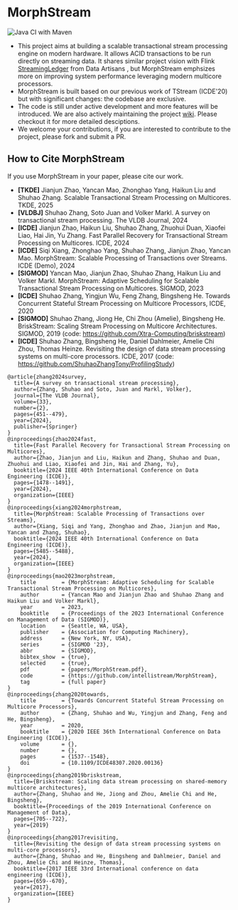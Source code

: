 <meta name="robots" content="noindex">

# MorphStream

![Java CI with Maven](https://github.com/intellistream/MorphStream/workflows/Java%20CI%20with%20Maven/badge.svg?branch=master)

- This project aims at building a scalable transactional stream processing engine on modern hardware. It allows ACID
  transactions to be run directly on streaming data. It shares similar project vision with
  Flink [StreamingLedger](https://www.ververica.com/hubfs/Ververica/Docs/%5B2018-08%5D-dA-Streaming-Ledger-whitepaper.pdf)
  from Data Artisans , but MorphStream emphsizes more on improving system performance leveraging modern multicore
  processors.
- MorphStream is built based on our previous work of TStream (ICDE'20) but with significant changes: the codebase are
  exclusive.
- The code is still under active development and more features will be introduced. We are also actively maintaining the
  project [wiki](https://github.com/intellistream/MorphStream/wiki). Please checkout it for more detailed desciptions.
- We welcome your contributions, if you are interested to contribute to the project, please fork and submit a PR. 

## How to Cite MorphStream

If you use MorphStream in your paper, please cite our work.

* **[TKDE]** Jianjun Zhao, Yancan Mao, Zhonghao Yang, Haikun Liu and Shuhao Zhang. Scalable Transactional Stream Processing on Multicores. TKDE, 2025
* **[VLDBJ]** Shuhao Zhang, Soto Juan and Volker Markl. A survey on transactional stream processing. The VLDB Journal, 2024
* **[ICDE]** Jianjun Zhao, Haikun Liu, Shuhao Zhang, Zhuohui Duan, Xiaofei Liao, Hai Jin, Yu Zhang. Fast Parallel Recovery for Transactional Stream Processing on Multicores. ICDE, 2024
* **[ICDE]** Siqi Xiang, Zhonghao Yang, Shuhao Zhang, Jianjun Zhao, Yancan Mao. MorphStream: Scalable Processing of Transactions over Streams. ICDE (Demo), 2024
* **[SIGMOD]** Yancan Mao, Jianjun Zhao, Shuhao Zhang, Haikun Liu and Volker Markl. MorphStream: Adaptive
  Scheduling for Scalable Transactional Stream Processing on Multicores. SIGMOD, 2023
* **[ICDE]** Shuhao Zhang, Yingjun Wu, Feng Zhang, Bingsheng He. Towards Concurrent Stateful Stream Processing on
  Multicore Processors, ICDE, 2020
* **[SIGMOD]** Shuhao Zhang, Jiong He, Chi Zhou (Amelie), Bingsheng He. BriskStream: Scaling Stream Processing on
  Multicore Architectures. SIGMOD, 2019 (code: https://github.com/Xtra-Computing/briskstream)
* **[ICDE]** Shuhao Zhang, Bingsheng He, Daniel Dahlmeier, Amelie Chi Zhou, Thomas Heinze. Revisiting the design of data
  stream processing systems on multi-core processors. ICDE, 2017 (code: https://github.com/ShuhaoZhangTony/ProfilingStudy)
```
@article{zhang2024survey,
  title={A survey on transactional stream processing},
  author={Zhang, Shuhao and Soto, Juan and Markl, Volker},
  journal={The VLDB Journal},
  volume={33},
  number={2},
  pages={451--479},
  year={2024},
  publisher={Springer}
}
@inproceedings{zhao2024fast,
  title={Fast Parallel Recovery for Transactional Stream Processing on Multicores},
  author={Zhao, Jianjun and Liu, Haikun and Zhang, Shuhao and Duan, Zhuohui and Liao, Xiaofei and Jin, Hai and Zhang, Yu},
  booktitle={2024 IEEE 40th International Conference on Data Engineering (ICDE)},
  pages={1478--1491},
  year={2024},
  organization={IEEE}
}
@inproceedings{xiang2024morphstream,
  title={MorphStream: Scalable Processing of Transactions over Streams},
  author={Xiang, Siqi and Yang, Zhonghao and Zhao, Jianjun and Mao, Yancan and Zhang, Shuhao},
  booktitle={2024 IEEE 40th International Conference on Data Engineering (ICDE)},
  pages={5485--5488},
  year={2024},
  organization={IEEE}
}
@inproceedings{mao2023morphstream,
	title        = {MorphStream: Adaptive Scheduling for Scalable Transactional Stream Processing on Multicores},
	author       = {Yancan Mao and Jianjun Zhao and Shuhao Zhang and Haikun Liu and Volker Markl},
	year         = 2023,
	booktitle    = {Proceedings of the 2023 International Conference on Management of Data (SIGMOD)},
	location     = {Seattle, WA, USA},
	publisher    = {Association for Computing Machinery},
	address      = {New York, NY, USA},
	series       = {SIGMOD '23},
	abbr         = {SIGMOD},
	bibtex_show  = {true},
	selected     = {true},
	pdf          = {papers/MorphStream.pdf},
	code         = {https://github.com/intellistream/MorphStream},
	tag          = {full paper}
}
@inproceedings{zhang2020towards,
	title        = {Towards Concurrent Stateful Stream Processing on Multicore Processors},
	author       = {Zhang, Shuhao and Wu, Yingjun and Zhang, Feng and He, Bingsheng},
	year         = 2020,
	booktitle    = {2020 IEEE 36th International Conference on Data Engineering (ICDE)},
	volume       = {},
	number       = {},
	pages        = {1537--1548},
	doi          = {10.1109/ICDE48307.2020.00136}
}
@inproceedings{zhang2019briskstream,
  title={Briskstream: Scaling data stream processing on shared-memory multicore architectures},
  author={Zhang, Shuhao and He, Jiong and Zhou, Amelie Chi and He, Bingsheng},
  booktitle={Proceedings of the 2019 International Conference on Management of Data},
  pages={705--722},
  year={2019}
}
@inproceedings{zhang2017revisiting,
  title={Revisiting the design of data stream processing systems on multi-core processors},
  author={Zhang, Shuhao and He, Bingsheng and Dahlmeier, Daniel and Zhou, Amelie Chi and Heinze, Thomas},
  booktitle={2017 IEEE 33rd International conference on data engineering (ICDE)},
  pages={659--670},
  year={2017},
  organization={IEEE}
}
```
